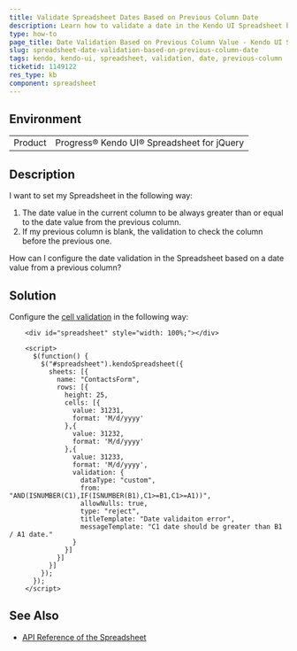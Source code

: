 ```yaml
---
title: Validate Spreadsheet Dates Based on Previous Column Date
description: Learn how to validate a date in the Kendo UI Spreadsheet based on the previous column date.
type: how-to
page_title: Date Validation Based on Previous Column Value - Kendo UI Spreadsheet for jQuery
slug: spreadsheet-date-validation-based-on-previous-column-date
tags: kendo, kendo-ui, spreadsheet, validation, date, previous-column
ticketid: 1149122
res_type: kb
component: spreadsheet
---
```


## Environment

<table>
 <tr>
  <td>Product</td>
  <td>Progress® Kendo UI® Spreadsheet for jQuery</td>
 </tr>
</table>

## Description

I want to set my Spreadsheet in the following way:

1. The date value in the current column to be always greater than or equal to the date value from the previous column.
1. If my previous column is blank, the validation to check the column before the previous one.

How can I configure the date validation in the Spreadsheet based on a date value from a previous column?

## Solution

Configure the [cell validation](https://demos.telerik.com/kendo-ui/spreadsheet/validation) in the following way:

```dojo
    <div id="spreadsheet" style="width: 100%;"></div>

	<script>
	  $(function() {
		$("#spreadsheet").kendoSpreadsheet({
		  sheets: [{
			name: "ContactsForm",
			rows: [{
			  height: 25,
			  cells: [{
				value: 31231,
				format: 'M/d/yyyy'
			  },{
				value: 31232,
				format: 'M/d/yyyy'
			  },{
				value: 31233,
				format: 'M/d/yyyy',
				validation: {
				  dataType: "custom",
				  from: "AND(ISNUMBER(C1),IF(ISNUMBER(B1),C1>=B1,C1>=A1))",
				  allowNulls: true,
				  type: "reject",
				  titleTemplate: "Date validaiton error",
				  messageTemplate: "C1 date should be greater than B1 / A1 date."
				}
			  }]
			}]
		  }]
		});
	  });
	</script>
```

## See Also

* [API Reference of the Spreadsheet](https://docs.telerik.com/kendo-ui/api/javascript/ui/spreadsheet)
